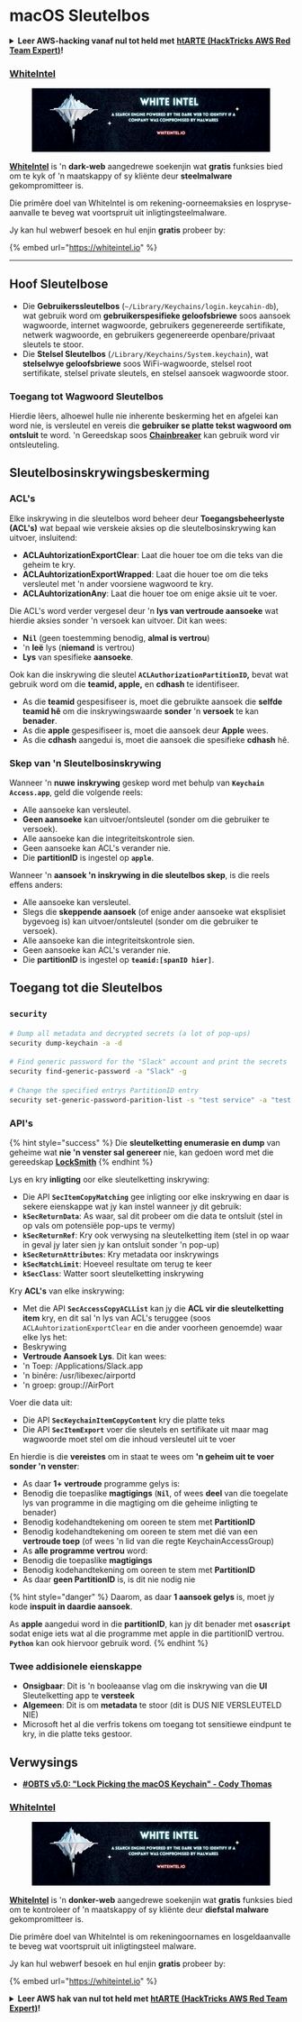 # macOS Sleutelbos

<details>

<summary><strong>Leer AWS-hacking vanaf nul tot held met</strong> <a href="https://training.hacktricks.xyz/courses/arte"><strong>htARTE (HackTricks AWS Red Team Expert)</strong></a><strong>!</strong></summary>

Ander maniere om HackTricks te ondersteun:

* As jy jou **maatskappy geadverteer wil sien in HackTricks** of **HackTricks in PDF wil aflaai** Kyk na die [**INSKRYWINGSPLANNE**](https://github.com/sponsors/carlospolop)!
* Kry die [**amptelike PEASS & HackTricks swag**](https://peass.creator-spring.com)
* Ontdek [**Die PEASS-familie**](https://opensea.io/collection/the-peass-family), ons versameling eksklusiewe [**NFT's**](https://opensea.io/collection/the-peass-family)
* **Sluit aan by die** 💬 [**Discord-groep**](https://discord.gg/hRep4RUj7f) of die [**telegram-groep**](https://t.me/peass) of **volg** ons op **Twitter** 🐦 [**@carlospolopm**](https://twitter.com/hacktricks_live)**.**
* **Deel jou haktruuks deur PR's in te dien by die** [**HackTricks**](https://github.com/carlospolop/hacktricks) en [**HackTricks Cloud**](https://github.com/carlospolop/hacktricks-cloud) github-opslag.

</details>

### [WhiteIntel](https://whiteintel.io)

<figure><img src="/.gitbook/assets/image (1224).png" alt=""><figcaption></figcaption></figure>

[**WhiteIntel**](https://whiteintel.io) is 'n **dark-web** aangedrewe soekenjin wat **gratis** funksies bied om te kyk of 'n maatskappy of sy kliënte deur **steelmalware** gekompromitteer is.

Die primêre doel van WhiteIntel is om rekening-oorneemaksies en lospryse-aanvalle te beveg wat voortspruit uit inligtingsteelmalware.

Jy kan hul webwerf besoek en hul enjin **gratis** probeer by:

{% embed url="https://whiteintel.io" %}

---

## Hoof Sleutelbose

* Die **Gebruikerssleutelbos** (`~/Library/Keychains/login.keycahin-db`), wat gebruik word om **gebruikerspesifieke geloofsbriewe** soos aansoek wagwoorde, internet wagwoorde, gebruikers gegenereerde sertifikate, netwerk wagwoorde, en gebruikers gegenereerde openbare/privaat sleutels te stoor.
* Die **Stelsel Sleutelbos** (`/Library/Keychains/System.keychain`), wat **stelselwye geloofsbriewe** soos WiFi-wagwoorde, stelsel root sertifikate, stelsel private sleutels, en stelsel aansoek wagwoorde stoor.

### Toegang tot Wagwoord Sleutelbos

Hierdie lêers, alhoewel hulle nie inherente beskerming het en afgelei kan word nie, is versleutel en vereis die **gebruiker se platte tekst wagwoord om ontsluit** te word. 'n Gereedskap soos [**Chainbreaker**](https://github.com/n0fate/chainbreaker) kan gebruik word vir ontsleuteling.

## Sleutelbosinskrywingsbeskerming

### ACL's

Elke inskrywing in die sleutelbos word beheer deur **Toegangsbeheerlyste (ACL's)** wat bepaal wie verskeie aksies op die sleutelbosinskrywing kan uitvoer, insluitend:

* **ACLAuhtorizationExportClear**: Laat die houer toe om die teks van die geheim te kry.
* **ACLAuhtorizationExportWrapped**: Laat die houer toe om die teks versleutel met 'n ander voorsiene wagwoord te kry.
* **ACLAuhtorizationAny**: Laat die houer toe om enige aksie uit te voer.

Die ACL's word verder vergesel deur 'n **lys van vertroude aansoeke** wat hierdie aksies sonder 'n versoek kan uitvoer. Dit kan wees:

* &#x20;**N`il`** (geen toestemming benodig, **almal is vertrou**)
* 'n **leë** lys (**niemand** is vertrou)
* **Lys** van spesifieke **aansoeke**.

Ook kan die inskrywing die sleutel **`ACLAuthorizationPartitionID`,** bevat wat gebruik word om die **teamid, apple,** en **cdhash** te identifiseer.

* As die **teamid** gespesifiseer is, moet die gebruikte aansoek die **selfde teamid hê** om die inskrywingswaarde **sonder** 'n **versoek** te kan **benader**.
* As die **apple** gespesifiseer is, moet die aansoek deur **Apple** wees.
* As die **cdhash** aangedui is, moet die aansoek die spesifieke **cdhash** hê.

### Skep van 'n Sleutelbosinskrywing

Wanneer 'n **nuwe** **inskrywing** geskep word met behulp van **`Keychain Access.app`**, geld die volgende reels:

* Alle aansoeke kan versleutel.
* **Geen aansoeke** kan uitvoer/ontsleutel (sonder om die gebruiker te versoek).
* Alle aansoeke kan die integriteitskontrole sien.
* Geen aansoeke kan ACL's verander nie.
* Die **partitionID** is ingestel op **`apple`**.

Wanneer 'n **aansoek 'n inskrywing in die sleutelbos skep**, is die reels effens anders:

* Alle aansoeke kan versleutel.
* Slegs die **skeppende aansoek** (of enige ander aansoeke wat eksplisiet bygevoeg is) kan uitvoer/ontsleutel (sonder om die gebruiker te versoek).
* Alle aansoeke kan die integriteitskontrole sien.
* Geen aansoeke kan ACL's verander nie.
* Die **partitionID** is ingestel op **`teamid:[spanID hier]`**.

## Toegang tot die Sleutelbos

### `security`
```bash
# Dump all metadata and decrypted secrets (a lot of pop-ups)
security dump-keychain -a -d

# Find generic password for the "Slack" account and print the secrets
security find-generic-password -a "Slack" -g

# Change the specified entrys PartitionID entry
security set-generic-password-parition-list -s "test service" -a "test acount" -S
```
### API's

{% hint style="success" %}
Die **sleutelketting enumerasie en dump** van geheime wat **nie 'n venster sal genereer** nie, kan gedoen word met die gereedskap [**LockSmith**](https://github.com/its-a-feature/LockSmith)
{% endhint %}

Lys en kry **inligting** oor elke sleutelketting inskrywing:

* Die API **`SecItemCopyMatching`** gee inligting oor elke inskrywing en daar is sekere eienskappe wat jy kan instel wanneer jy dit gebruik:
* **`kSecReturnData`**: As waar, sal dit probeer om die data te ontsluit (stel in op vals om potensiële pop-ups te vermy)
* **`kSecReturnRef`**: Kry ook verwysing na sleutelketting item (stel in op waar in geval jy later sien jy kan ontsluit sonder 'n pop-up)
* **`kSecReturnAttributes`**: Kry metadata oor inskrywings
* **`kSecMatchLimit`**: Hoeveel resultate om terug te keer
* **`kSecClass`**: Watter soort sleutelketting inskrywing

Kry **ACL's** van elke inskrywing:

* Met die API **`SecAccessCopyACLList`** kan jy die **ACL vir die sleutelketting item** kry, en dit sal 'n lys van ACL's teruggee (soos `ACLAuhtorizationExportClear` en die ander voorheen genoemde) waar elke lys het:
* Beskrywing
* **Vertroude Aansoek Lys**. Dit kan wees:
* 'n Toep: /Applications/Slack.app
* 'n binêre: /usr/libexec/airportd
* 'n groep: group://AirPort

Voer die data uit:

* Die API **`SecKeychainItemCopyContent`** kry die platte teks
* Die API **`SecItemExport`** voer die sleutels en sertifikate uit maar mag wagwoorde moet stel om die inhoud versleutel uit te voer

En hierdie is die **vereistes** om in staat te wees om **'n geheim uit te voer sonder 'n venster**:

* As daar **1+ vertroude** programme gelys is:
* Benodig die toepaslike **magtigings** (**`Nil`**, of wees **deel** van die toegelate lys van programme in die magtiging om die geheime inligting te benader)
* Benodig kodehandtekening om ooreen te stem met **PartitionID**
* Benodig kodehandtekening om ooreen te stem met dié van een **vertroude toep** (of wees 'n lid van die regte KeychainAccessGroup)
* As **alle programme vertrou** word:
* Benodig die toepaslike **magtigings**
* Benodig kodehandtekening om ooreen te stem met **PartitionID**
* As daar **geen PartitionID** is, is dit nie nodig nie

{% hint style="danger" %}
Daarom, as daar **1 aansoek gelys** is, moet jy kode **inspuit in daardie aansoek**.

As **apple** aangedui word in die **partitionID**, kan jy dit benader met **`osascript`** sodat enige iets wat al die programme met apple in die partitionID vertrou. **`Python`** kan ook hiervoor gebruik word.
{% endhint %}

### Twee addisionele eienskappe

* **Onsigbaar**: Dit is 'n booleaanse vlag om die inskrywing van die **UI** Sleutelketting app te **versteek**
* **Algemeen**: Dit is om **metadata** te stoor (dit is DUS NIE VERSLEUTELD NIE)
* Microsoft het al die verfris tokens om toegang tot sensitiewe eindpunt te kry, in die platte teks gestoor.

## Verwysings

* [**#OBTS v5.0: "Lock Picking the macOS Keychain" - Cody Thomas**](https://www.youtube.com/watch?v=jKE1ZW33JpY)

### [WhiteIntel](https://whiteintel.io)

<figure><img src="/.gitbook/assets/image (1224).png" alt=""><figcaption></figcaption></figure>

[**WhiteIntel**](https://whiteintel.io) is 'n **donker-web** aangedrewe soekenjin wat **gratis** funksies bied om te kontroleer of 'n maatskappy of sy kliënte deur **diefstal malware** gekompromitteer is.

Die primêre doel van WhiteIntel is om rekeningoornames en losgeldaanvalle te beveg wat voortspruit uit inligtingsteel malware.

Jy kan hul webwerf besoek en hul enjin **gratis** probeer by:

{% embed url="https://whiteintel.io" %}

<details>

<summary><strong>Leer AWS hak van nul tot held met</strong> <a href="https://training.hacktricks.xyz/courses/arte"><strong>htARTE (HackTricks AWS Red Team Expert)</strong></a><strong>!</strong></summary>

Ander maniere om HackTricks te ondersteun:

* As jy jou **maatskappy geadverteer wil sien in HackTricks** of **HackTricks in PDF wil aflaai** Kyk na die [**INSKRYWINGSPLANNE**](https://github.com/sponsors/carlospolop)!
* Kry die [**amptelike PEASS & HackTricks swag**](https://peass.creator-spring.com)
* Ontdek [**Die PEASS Familie**](https://opensea.io/collection/the-peass-family), ons versameling van eksklusiewe [**NFTs**](https://opensea.io/collection/the-peass-family)
* **Sluit aan by die** 💬 [**Discord groep**](https://discord.gg/hRep4RUj7f) of die [**telegram groep**](https://t.me/peass) of **volg** ons op **Twitter** 🐦 [**@carlospolopm**](https://twitter.com/hacktricks_live)**.**
* **Deel jou haktruuks deur PR's in te dien by die** [**HackTricks**](https://github.com/carlospolop/hacktricks) en [**HackTricks Cloud**](https://github.com/carlospolop/hacktricks-cloud) github repos.

</details>
